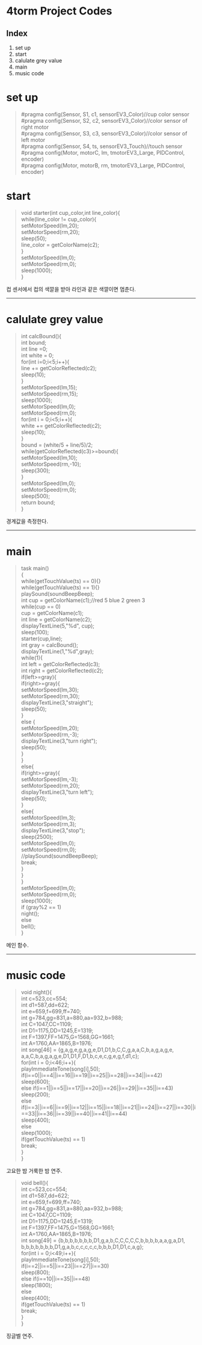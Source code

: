 4torm Project Codes
=======

Index
-----
1. set up
2. start
3. calulate grey value
4. main
5. music code


# set up
>#pragma config(Sensor, S1, c1, sensorEV3_Color)//cup color sensor  
#pragma config(Sensor, S2, c2, sensorEV3_Color)//color sensor of right motor  
#pragma config(Sensor, S3, c3, sensorEV3_Color)//color sensor of left motor  
#pragma config(Sensor, S4, ts, sensorEV3_Touch)//touch sensor  
#pragma config(Motor, motorC, lm, tmotorEV3_Large, PIDControl, encoder)  
#pragma config(Motor, motorB, rm, tmotorEV3_Large, PIDControl, encoder)  

# start  
>void starter(int cup_color,int line_color){  
   while(line_color != cup_color){  
      setMotorSpeed(lm,20);  
      setMotorSpeed(rm,20);    
      sleep(50);  
      line_color = getColorName(c2);  
   }  
   setMotorSpeed(lm,0);  
   setMotorSpeed(rm,0);  
   sleep(1000);  
}  

컵 센서에서 컵의 색깔을 받아 라인과 같은 색깔이면 멈춘다.  

--------------------------------------------
# calulate grey value
>int calcBound(){  
   int bound;  
   int line =0;  
   int white = 0;  
   for(int i=0;i<5;i++){    
      line += getColorReflected(c2);  
      sleep(10);  
   }  
   setMotorSpeed(lm,15);  
   setMotorSpeed(rm,15);  
   sleep(1000);  
   setMotorSpeed(lm,0);  
   setMotorSpeed(rm,0);  
   for(int i = 0;i<5;i++){  
     white += getColorReflected(c2);  
     sleep(10);  
   }  
   bound = (white/5 + line/5)/2;  
   while(getColorReflected(c3)>=bound){  
     setMotorSpeed(lm,10);  
     setMotorSpeed(rm,-10);  
     sleep(300);  
   }  
   setMotorSpeed(lm,0);  
   setMotorSpeed(rm,0);  
   sleep(500);  
   return bound;  
}  

경계값을 측정한다.

----------------------
# main
>task main()  
{  
   while(getTouchValue(ts) == 0){}  
   while(getTouchValue(ts) == 1){}  
   playSound(soundBeepBeep);  
   int cup = getColorName(c1);//red 5 blue 2 green 3  
   while(cup == 0)  
     cup = getColorName(c1);  
   int line = getColorName(c2);  
   displayTextLine(5,"%d", cup);  
   sleep(100);  
   starter(cup,line);  
   int gray = calcBound();  
   displayTextLine(1,"%d",gray);  
   while(1){  
      int left = getColorReflected(c3);  
      int right = getColorReflected(c2);  
      if(left>=gray){  
         if(right>=gray){  
            setMotorSpeed(lm,30);  
            setMotorSpeed(rm,30);  
            displayTextLine(3,"straight");  
            sleep(50);  
         }  
         else {  
            setMotorSpeed(lm,20);  
            setMotorSpeed(rm,-3);  
            displayTextLine(3,"turn right");  
            sleep(50);  
         }  
      }  
      else{  
      if(right>=gray){  
            setMotorSpeed(lm,-3);  
            setMotorSpeed(rm,20);  
            displayTextLine(3,"turn left");  
            sleep(50);  
      }  
      else{  
            setMotorSpeed(lm,3);  
            setMotorSpeed(rm,3);  
            displayTextLine(3,"stop");  
            sleep(2500);  
            setMotorSpeed(lm,0);  
            setMotorSpeed(rm,0);  
            //playSound(soundBeepBeep);  
            break;  
      }  
   }  
}  
   setMotorSpeed(lm,0);  
   setMotorSpeed(rm,0);  
   sleep(1000);  
   if (gray%2 == 1)  
     night();  
   else  
     bell();  
}  

메인 함수.  

------------
# music code
>void night(){  
   int c=523,cc=554;  
   int d1=587,dd=622;  
   int e=659,f=699,ff=740;  
   int g=784,gg=831,a=880,aa=932,b=988;  
   int C=1047,CC=1109;  
   int D1=1175,DD=1245,E=1319;  
   int F=1397,FF=1475,G=1568,GG=1661;  
   int A=1760,AA=1865,B=1976;  
   int song[46] = {g,a,g,e,g,a,g,e,D1,D1,b,C,C,g,a,a,C,b,a,g,a,g,e,  
      a,a,C,b,a,g,a,g,e,D1,D1,F,D1,b,c,e,c,g,e,g,f,d1,c};   
   for(int i = 0;i<46;i++){  
      playImmediateTone(song[i],50);  
      if(i==0||i==4||i==16||i==19||i==25||i==28||i==34||i==42)  
         sleep(600);  
      else if(i==1||i==5||i==17||i==20||i==26||i==29||i==35||i==43)  
         sleep(200);  
      else if(i==3||i==6||i==9||i==12||i==15||i==18||i==21||i==24||i==27||i==30||i==33||i==36||i==39||i==40||i==41||i==44)  
         sleep(400);  
      else  
         sleep(1000);  
      if(getTouchValue(ts) == 1)  
         break;  
   }  
}  

고요한 밤 거룩한 밤 연주.  
  
>void bell(){  
   int c=523,cc=554;  
   int d1=587,dd=622;  
   int e=659,f=699,ff=740;  
   int g=784,gg=831,a=880,aa=932,b=988;  
   int C=1047,CC=1109;  
   int D1=1175,DD=1245,E=1319;  
   int F=1397,FF=1475,G=1568,GG=1661;  
   int A=1760,AA=1865,B=1976;  
   int song[49] = {b,b,b,b,b,b,b,D1,g,a,b,C,C,C,C,C,b,b,b,b,a,a,g,a,D1,  
   b,b,b,b,b,b,b,D1,g,a,b,c,c,c,c,c,b,b,b,D1,D1,c,a,g};   
   for(int i = 0;i<49;i++){  
      playImmediateTone(song[i],50);  
      if(i==2||i==5||i==23||i==27||i==30)  
         sleep(800);  
      else if(i==10||i==35||i==48)  
         sleep(1800);  
      else  
         sleep(400);  
      if(getTouchValue(ts) == 1)  
         break;  
   }  
}  

징글벨 연주.  
